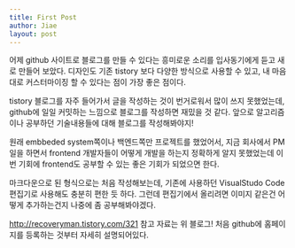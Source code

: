 ```yaml
---
title: First Post
author: Jiae
layout: post
---
```

어제 github 사이트로 블로그를 만들 수 있다는 흥미로운 소리를 입사동기에게 듣고 새로 만들어 보았다. 디자인도 기존 tistory 보다 다양한 방식으로 사용할 수 있고, 내 마음대로 커스터마이징 할 수 있다는 점이 가장 좋은 점이다.

tistory 블로그를 자주 들어가서 글을 작성하는 것이 번거로워서 많이 쓰지 못했었는데, github에 일일 커밋하는 느낌으로 블로그를 작성하면 재밌을 것 같다. 앞으로 알고리즘이나 공부하던 기술내용들에 대해 블로그를 작성해봐야지!

원래 embbeded system쪽이나 백엔드쪽만 프로젝트를 했었어서, 지금 회사에서 PM일을 하면서 frontend 개발자들이 어떻게 개발을 하는지 정확하게 알지 못했었는데 이번 기회에 frontend도 공부할 수 있는 좋은 기회가 되었으면 한다.

마크다운으로 된 형식으로는 처음 작성해보는데, 기존에 사용하던 VisualStudo Code 편집기로 사용해도 충분히 편한 듯 하다. 그런데 편집기에서 올리려면 이미지 같은건 어떻게 추가하는건지 나중에 좀 공부해봐야겠다.

http://recoveryman.tistory.com/321
참고 자료는 위 블로그! 처음 github에 홈페이지를 등록하는 것부터 자세히 설명되어있다. 